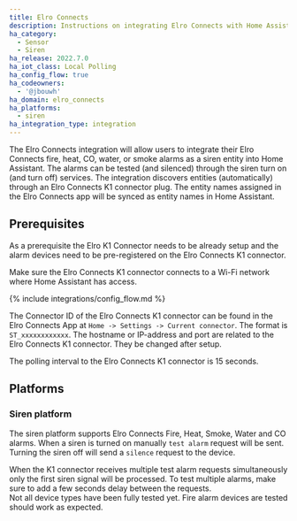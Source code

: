 ```yaml
---
title: Elro Connects
description: Instructions on integrating Elro Connects with Home Assistant.
ha_category:
  - Sensor
  - Siren
ha_release: 2022.7.0
ha_iot_class: Local Polling
ha_config_flow: true
ha_codeowners:
  - '@jbouwh'
ha_domain: elro_connects
ha_platforms:
  - siren
ha_integration_type: integration
---
```


The Elro Connects integration will allow users to integrate their Elro Connects fire, heat, CO, water, or smoke alarms as a siren entity into Home Assistant. The alarms can be tested (and silenced) through the siren turn on (and turn off) services. The integration discovers entities (automatically) through an Elro Connects K1 connector plug. The entity names assigned in the Elro Connects app will be synced as entity names in Home Assistant.

## Prerequisites

As a prerequisite the Elro K1 Connector needs to be already setup and the alarm devices need to be pre-registered on the Elro Connects K1 connector.

Make sure the Elro Connects K1 connector connects to a Wi-Fi network where Home Assistant has access.

{% include integrations/config_flow.md %}

The Connector ID of the Elro Connects K1 connector can be found in the Elro Connects App at `Home -> Settings -> Current connector`. The format is `ST_xxxxxxxxxxxx`. The hostname or IP-address and port are related to the Elro Connects K1 connector. They be changed after setup.

<div class='note info'>
The polling interval to the Elro Connects K1 connector is 15 seconds.
</div>

## Platforms

### Siren platform

The siren platform supports Elro Connects Fire, Heat, Smoke, Water and CO alarms.
When a siren is turned on manually `test alarm` request will be sent. Turning the siren off will send a `silence` request to the device.

<div class='note info'>
When the K1 connector receives multiple test alarm requests simultaneously only the first siren signal will be processed. To test multiple alarms, make sure to add a few seconds delay between the requests.
</div>

<div class='note warning'>
Not all device types have been fully tested yet. Fire alarm devices are tested should work as expected.
</div>
